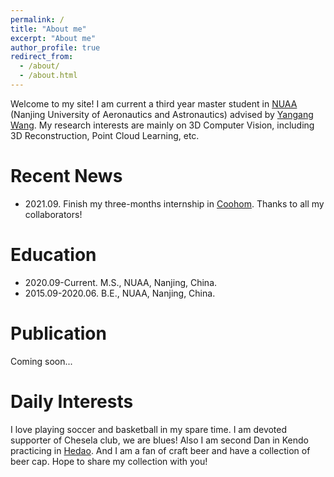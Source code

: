 ```yaml
---
permalink: /
title: "About me"
excerpt: "About me"
author_profile: true
redirect_from: 
  - /about/
  - /about.html
---
```

Welcome to my site! I am current a third year master student in [NUAA](https://www.nuaa.edu.cn/) (Nanjing University of Aeronautics and Astronautics) advised by [Yangang Wang](https://www.yangangwang.com/#me).
My research interests are mainly on 3D Computer Vision, including 3D Reconstruction, Point Cloud Learning, etc. 


Recent News
======
* 2021.09. Finish my three-months internship in [Coohom](https://www.coohom.com/?locale=zh_CN). Thanks to all my collaborators!


Education
======
* 2020.09-Current.  M.S., NUAA, Nanjing, China.
* 2015.09-2020.06.  B.E., NUAA, Nanjing, China.


Publication
=====
Coming soon...


Daily Interests
=====
I love playing soccer and basketball in my spare time. I am devoted supporter of Chesela club, we are blues! Also I am second Dan in Kendo practicing in [Hedao](http://www.dianping.com/shop/FfuWyihCOuBMCAt7). And I am a fan of craft beer and have a collection of beer cap. Hope to share my collection with you!